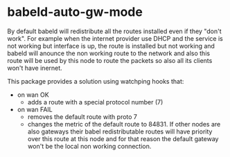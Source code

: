 # babeld-auto-gw-mode

By default babeld will redistribute all the routes installed even if they "don't work". For example
when the internet provider use DHCP and the service is not working but interface is up, the route is
installed but not working and babeld will anounce the non working route to the network and also
this route will be used by this node to route the packets so also all its clients won't have inernet.

This package provides a solution using watchping hooks that:
* on wan OK
  - adds a route with a special protocol number (7)
* on wan FAIL
  - removes the default route with proto 7
  - changes the metric of the default route to 84831. If other nodes are also gateways their babel
  redistributable routes will have priority over this route at this node and for that reason the
  default gateway won't be the local non working connection.


